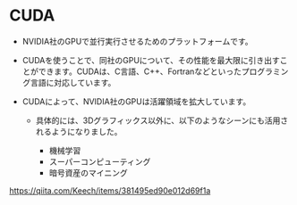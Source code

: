 # CUDA
- NVIDIA社のGPUで並行実行させるためのプラットフォームです。
- CUDAを使うことで、同社のGPUについて、その性能を最大限に引き出すことができます。CUDAは、C言語、C++、Fortranなどといったプログラミング言語に対応しています。

- CUDAによって、NVIDIA社のGPUは活躍領域を拡大しています。
    - 具体的には、3Dグラフィックス以外に、以下のようなシーンにも活用されるようになりました。

        - 機械学習
        - スーパーコンピューティング
        - 暗号資産のマイニング

https://qiita.com/Keech/items/381495ed90e012d69f1a
